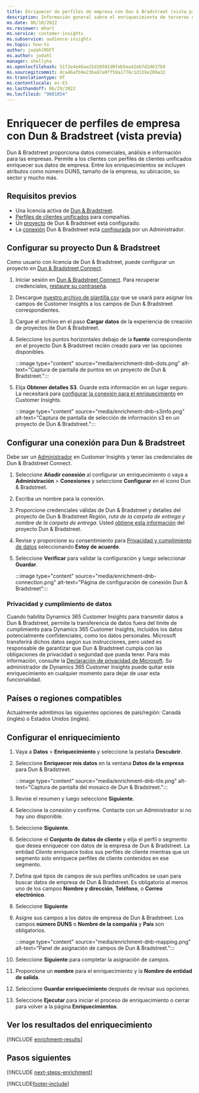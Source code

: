 ```yaml
---
title: Enriquecer de perfiles de empresa con Dun & Bradstreet (vista previa)
description: Información general sobre el enriquecimiento de terceros de Dun & Bradstreet.
ms.date: 06/10/2022
ms.reviewer: mhart
ms.service: customer-insights
ms.subservice: audience-insights
ms.topic: how-to
author: jodahlMSFT
ms.author: jodahl
manager: shellyha
ms.openlocfilehash: 51f2e4e46aa25d10502d0feb5ea42eb7d2d637b9
ms.sourcegitcommit: dca46afb9e23ba87a0ff59a1776c1d139e209a32
ms.translationtype: HT
ms.contentlocale: es-ES
ms.lasthandoff: 06/29/2022
ms.locfileid: "9081854"
---
```

# <a name="enrich-company-profiles-with-dun--bradstreet-preview"></a>Enriquecer de perfiles de empresa con Dun & Bradstreet (vista previa)

Dun & Bradstreet proporciona datos comerciales, análisis e información para las empresas. Permite a los clientes con perfiles de clientes unificados enriquecer sus datos de empresa. Entre los enriquecimientos se incluyen atributos como número DUNS, tamaño de la empresa, su ubicación, su sector y mucho más.

## <a name="prerequisites"></a>Requisitos previos

- Una licencia activa de [Dun & Bradstreet](https://www.dnb.com/marketing/media/give-your-data-a-boost.html?source=microsoft_audience_insights).
- [Perfiles de clientes unificados](customer-profiles.md) para compañías.
- Un [proyecto](#set-up-your-dun--bradstreet-project) de Dun & Bradstreet está configurado.
- La [conexión](connections.md) Dun & Bradstreet está [configurada](#configure-a-connection-for-dun--bradstreet) por un Administrador.

## <a name="set-up-your-dun--bradstreet-project"></a>Configurar su proyecto Dun & Bradstreet

Como usuario con licencia de Dun & Bradstreet, puede configurar un proyecto en [Dun & Bradstreet Connect](https://connect.dnb.com?lead_source=microsoft_audienceinsights).

1. Iniciar sesión en [Dun & Bradstreet Connect](https://connect.dnb.com?lead_source=microsoft_audienceinsights). Para recuperar credenciales, [restaure su contraseña](https://sso.dnb.com/signin/forgot-password?lead_source=microsoft_audienceinsights).

1. Descargue [nuestro archivo de plantilla csv](https://c360devenrichment.blob.core.windows.net/mapping/DnBCIdatamapping.csv) que se usará para asignar los campos de Customer Insights a los campos de Dun & Bradstreet correspondientes.

1. Cargue el archivo en el paso **Cargar datos** de la experiencia de creación de proyectos de Dun & Bradstreet.

1. Seleccione los puntos horizontales debajo de la **fuente** correspondiente en el proyecto Dun & Bradstreet recién creado para ver las opciones disponibles.

   :::image type="content" source="media/enrichment-dnb-dots.png" alt-text="Captura de pantalla de puntos en un proyecto de Dun & Bradstreet.":::

1. Elija **Obtener detalles S3**. Guarde esta información en un lugar seguro. La necesitará para [configurar la conexión para el enriquecimiento](#configure-a-connection-for-dun--bradstreet) en Customer Insights.

   :::image type="content" source="media/enrichment-dnb-s3info.png" alt-text="Captura de pantalla de selección de información s3 en un proyecto de Dun & Bradstreet.":::

## <a name="configure-a-connection-for-dun--bradstreet"></a>Configurar una conexión para Dun & Bradstreet

Debe ser un [Administrador](permissions.md#admin) en Customer Insights y tener las credenciales de Dun & Bradstreet Connect.

1. Seleccione **Añadir conexión** al configurar un enriquecimiento o vaya a **Administración** > **Conexiones** y seleccione **Configurar** en el icono Dun & Bradstreet.

1. Escriba un nombre para la conexión.

1. Proporcione credenciales válidas de Dun & Bradstreet y detalles del proyecto de Dun & Bradstreet *Región, ruta de la carpeta de entrega y nombre de la carpeta de entrega*. Usted [obtiene esta información](#set-up-your-dun--bradstreet-project) del proyecto Dun & Bradstreet.

1. Revise y proporcione su consentimiento para [Privacidad y cumplimiento de datos](#data-privacy-and-compliance) seleccionando **Estoy de acuerdo**.

1. Seleccione **Verificar** para validar la configuración y luego seleccionar **Guardar**.

   :::image type="content" source="media/enrichment-dnb-connection.png" alt-text="Página de configuración de conexión Dun & Bradstreet":::

### <a name="data-privacy-and-compliance"></a>Privacidad y cumplimiento de datos

Cuando habilita Dynamics 365 Customer Insights para transmitir datos a Dun & Bradstreet, permite la transferencia de datos fuera del límite de cumplimiento para Dynamics 365 Customer Insights, incluidos los datos potencialmente confidenciales, como los datos personales. Microsoft transferirá dichos datos según sus instrucciones, pero usted es responsable de garantizar que Dun & Bradstreet cumpla con las obligaciones de privacidad o seguridad que pueda tener. Para más información, consulte la [Declaración de privacidad de Microsoft](https://go.microsoft.com/fwlink/?linkid=396732).
Su administrador de Dynamics 365 Customer Insights puede quitar este enriquecimiento en cualquier momento para dejar de usar esta funcionalidad.

## <a name="supported-countries-or-regions"></a>Países o regiones compatibles

Actualmente admitimos las siguientes opciones de país/región: Canadá (inglés) o Estados Unidos (inglés).

## <a name="configure-the-enrichment"></a>Configurar el enriquecimiento

1. Vaya a **Datos** > **Enriquecimiento** y seleccione la pestaña **Descubrir**.

1. Seleccione **Enriquecer mis datos** en la ventana **Datos de la empresa** para Dun & Bradstreet.

   :::image type="content" source="media/enrichment-dnb-tile.png" alt-text="Captura de pantalla del mosaico de Dun & Bradstreet.":::

1. Revise el resumen y luego seleccione **Siguiente**.

1. Seleccione la conexión y confirme. Contacte con un Administrador si no hay uno disponible.

1. Seleccione **Siguiente**.

1. Seleccione el **Conjunto de datos de cliente** y elija el perfil o segmento que desea enriquecer con datos de la empresa de Dun & Bradstreet. La entidad *Cliente* enriquece todos sus perfiles de cliente mientras que un segmento solo enriquece perfiles de cliente contenidos en ese segmento.

1. Defina qué tipos de campos de sus perfiles unificados se usan para buscar datos de empresa de Dun & Bradstreet. Es obligatorio al menos uno de los campos **Nombre y dirección**, **Teléfono**, o **Correo electrónico**.

1. Seleccione **Siguiente**

1. Asigne sus campos a los datos de empresa de Dun & Bradstreet. Los campos **número DUNS** o **Nombre de la compañía** y **País** son obligatorios.

      :::image type="content" source="media/enrichment-dnb-mapping.png" alt-text="Panel de asignación de campos de Dun & Bradstreet.":::

1. Seleccione **Siguiente** para completar la asignación de campos.

1. Proporcione un **nombre** para el enriquecimiento y la **Nombre de entidad de salida**.

1. Seleccione **Guardar enriquecimiento** después de revisar sus opciones.

1. Seleccione **Ejecutar** para iniciar el proceso de enriquecimiento o cerrar para volver a la página **Enriquecimientos**.

## <a name="view-enrichment-results"></a>Ver los resultados del enriquecimiento

[!INCLUDE [enrichment-results](includes/enrichment-results.md)]

## <a name="next-steps"></a>Pasos siguientes

[!INCLUDE [next-steps-enrichment](includes/next-steps-enrichment.md)]

[!INCLUDE[footer-include](includes/footer-banner.md)]
